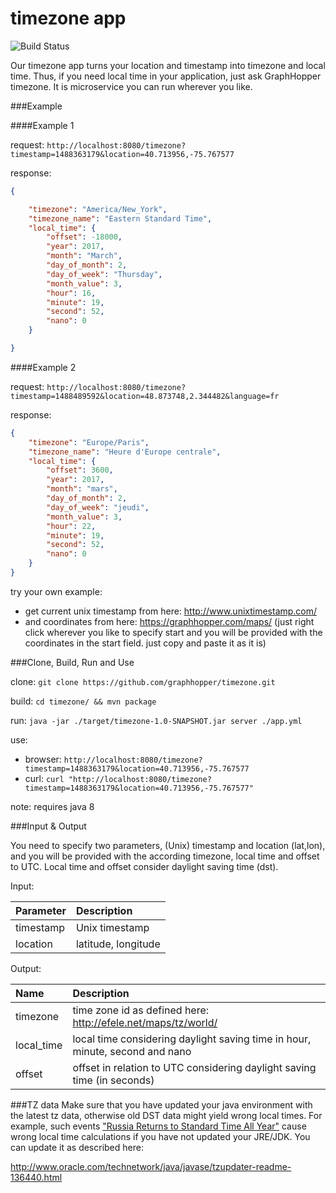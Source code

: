 timezone app
============
![Build Status](https://travis-ci.org/graphhopper/timezone.svg?branch=master)

Our timezone app turns your location and timestamp into timezone and local time. Thus, if you need local time in your application, just ask GraphHopper timezone. It is microservice you can run wherever you like.

###Example 

####Example 1

request: `http://localhost:8080/timezone?timestamp=1488363179&location=40.713956,-75.767577`

response:

```json
{

    "timezone": "America/New_York",
    "timezone_name": "Eastern Standard Time",
    "local_time": {
        "offset": -18000,
        "year": 2017,
        "month": "March",
        "day_of_month": 2,
        "day_of_week": "Thursday",
        "month_value": 3,
        "hour": 16,
        "minute": 19,
        "second": 52,
        "nano": 0
    }

}

```

####Example 2

request: `http://localhost:8080/timezone?timestamp=1488489592&location=48.873748,2.344482&language=fr`

response:

```json
{
    "timezone": "Europe/Paris",
    "timezone_name": "Heure d'Europe centrale",
    "local_time": {
        "offset": 3600,
        "year": 2017,
        "month": "mars",
        "day_of_month": 2,
        "day_of_week": "jeudi",
        "month_value": 3,
        "hour": 22,
        "minute": 19,
        "second": 52,
        "nano": 0
    }
}

```

try your own example:
- get current unix timestamp from here: http://www.unixtimestamp.com/
- and coordinates from here: https://graphhopper.com/maps/ (just right click wherever you like to specify start and you will be provided with the coordinates in the start field. just copy and paste it as it is)


###Clone, Build, Run and Use

clone: `git clone https://github.com/graphhopper/timezone.git`

build: `cd timezone/ && mvn package`

run: `java -jar ./target/timezone-1.0-SNAPSHOT.jar server ./app.yml`

use: 

- browser: `http://localhost:8080/timezone?timestamp=1488363179&location=40.713956,-75.767577`
- curl: `curl "http://localhost:8080/timezone?timestamp=1488363179&location=40.713956,-75.767577"`

note: requires java 8

###Input & Output

You need to specify two parameters, (Unix) timestamp and location (lat,lon), and you will be provided with the according timezone, local time and offset to UTC. Local time and offset consider daylight saving time (dst).

Input:

Parameter | Description
:------|:-----
timestamp | Unix timestamp
location | latitude, longitude

Output:

Name | Description
:------|:-----
timezone | time zone id as defined here: http://efele.net/maps/tz/world/
local_time | local time considering daylight saving time in hour, minute, second and nano
offset | offset in relation to UTC considering daylight saving time (in seconds)


###TZ data
Make sure that you have updated your java environment with the latest tz data, otherwise old DST data might yield wrong local times. For example, such events ["Russia Returns to Standard Time All Year"](https://www.timeanddate.com/news/time/russia-abandons-permanent-summer-time.html) cause wrong local time calculations if you have not updated your JRE/JDK. You can update it as described here:

http://www.oracle.com/technetwork/java/javase/tzupdater-readme-136440.html
